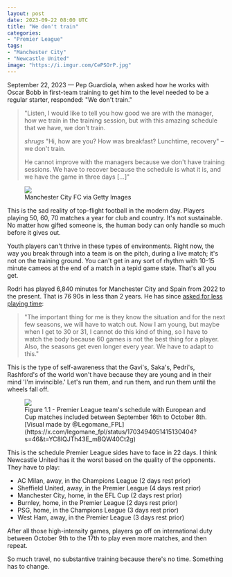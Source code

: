 ```yaml
---
layout: post
date: 2023-09-22 08:00 UTC
title: "We don't train"
categories:
- "Premier League"
tags:
- "Manchester City"
- "Newcastle United"
image: "https://i.imgur.com/CePSOrP.jpg"
---
```


September 22, 2023 — Pep Guardiola, when asked how he works with Oscar Bobb in first-team training to get him to the level needed to be a regular starter, responded: "We don't train."

<!---more--->

> "Listen, I would like to tell you how good we are with the manager, how we train in the training session, but with this amazing schedule that we have, we don't train.
> 
> *shrugs* "Hi, how are you? How was breakfast? Lunchtime, recovery" – we don't train.
> 
> He cannot improve with the managers because we don't have training sessions. We have to recover because the schedule is what it is, and we have the game in three days [...]" 

<figure>
    <img src="https://i.imgur.com/CePSOrP.jpg">
    <figcaption>Manchester City FC via Getty Images</figcaption>
</figure> 

This is the sad reality of top-flight football in the modern day. Players playing 50, 60, 70 matches a year for club and country. It's not sustainable. No matter how gifted someone is, the human body can only handle so much before it gives out.

Youth players can't thrive in these types of environments. Right now, the way you break through into a team is on the pitch, during a live match; it's not on the training ground. You can't get in any sort of rhythm with 10-15 minute cameos at the end of a match in a tepid game state. That's all you get.  

Rodri has played 6,840 minutes for Manchester City and Spain from 2022 to the present. That is 76 90s in less than 2 years. He has since [asked for less playing time](https://x.com/city_xtra/status/1689342420343721985?s=46&t=YC8lQJTh43E_mBQW40Ct2g):

> "The important thing for me is they know the situation and for the next few seasons, we will have to watch out. Now I am young, but maybe when I get to 30 or 31, I cannot do this kind of thing, so I have to watch the body because 60 games is not the best thing for a player. Also, the seasons get even longer every year. We have to adapt to this."

This is the type of self-awareness that the Gavi's, Saka's, Pedri's, Rashford's of the world won't have because they are young and in their mind 'I'm invincible.' Let's run them, and run them, and run them until the wheels fall off.

<figure>
    <img src="https://i.imgur.com/DfSR7u3.jpg">
    <figcaption>Figure 1.1 - Premier League team's schedule with European and Cup matches included between September 16th to October 8th. [Visual made by @Legomane_FPL](https://x.com/legomane_fpl/status/1703494051415130404?s=46&t=YC8lQJTh43E_mBQW40Ct2g)</figcaption>
</figure> 

This is the schedule Premier League sides have to face in 22 days. I think Newcastle United has it the worst based on the quality of the opponents. They have to play:

- AC Milan, away, in the Champions League (2 days rest prior)
- Sheffield United, away, in the Premier League (4 days rest prior)
- Manchester City, home, in the EFL Cup (2 days rest prior)
- Burnley, home, in the Premier League (2 days rest prior)
- PSG, home, in the Champions League (3 days rest prior)
- West Ham, away, in the Premier League (3 days rest prior)

After all those high-intensity games, players go off on international duty between October 9th to the 17th to play even more matches, and then repeat. 

So much travel, no substantive training because there's no time. Something has to change.
